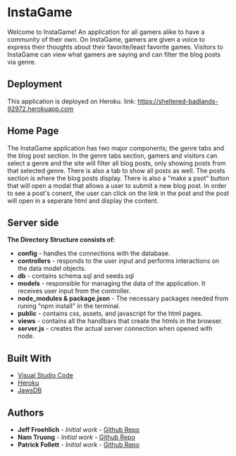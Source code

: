 # InstaGame

Welcome to InstaGame! An application for all gamers alike to have a community of their own. On InstaGame, gamers are given a voice to express their thoughts about their favorite/least favorite games. Visitors to InstaGame can view what gamers are saying and can filter the blog posts via genre. 

## Deployment

This application is deployed on Heroku.
link: https://sheltered-badlands-92972.herokuapp.com

## Home Page

The InstaGame application has two major components; the genre tabs and the blog post section. In the genre tabs section, gamers and visitors can select a genre and the site will filter all blog posts, only showing posts from that selected genre. There is also a tab to show all posts as well. The posts section is where the blog posts display. There is also a "make a psot" button that will open a modal that allows a user to submit a new blog post. In order to see a post's conent, the user can click on the link in the post and the post will open in a seperate html and display the content. 

## Server side 

**The Directory Structure consists of:** 

* **config** - handles the connections with the database.
* **controllers** - responds to the user input and performs interactions on the data model objects.
* **db** - contains schema.sql and seeds.sql
* **models** - responsible for managing the data of the application. It receives user input from the controller.
* **node_modules & package.json** - The necessary packages needed from runing "npm install" in the terminal.
* **public** - contains css, assets, and javascript for the html pages.
* **views** - contains all the handlbars that create the htmls in the browser.
* **server.js** - creates the actual server connection when opened with node. 


## Built With

* [Visual Studio Code](https://code.visualstudio.com/)
* [Heroku](https://www.heroku.com/)
* [JawsDB](https://www.jawsdb.com/)

## Authors

* **Jeff Froehlich** - *Initial work* - [Github Repo](https://github.com/jsf5077/instagame/)
* **Nam Truong** - *Initial work* - [Github Repo](https://github.com/nmikeytruong)
* **Patrick Follett** - *Initial work* - [Github Repo](https://github.com/PWFollett)
